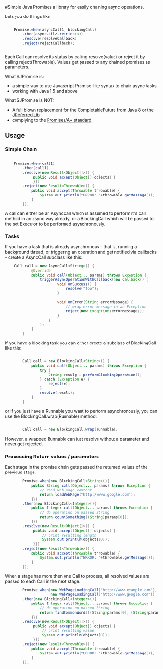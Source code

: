 #Simple Java Promises
a library for easily chaining async operations.
 
Lets you do things like

```Java

    Promise.when(asyncCall1, blockingCall)
        .then(asyncCall2.retries(3))
        .resolve(resolveCallback)
        .reject(rejectCallback);
        

```

Each Call can resolve its status by calling resolve(value) or reject it by calling reject(Throwable). Values get passed to any chained promises as parameters.

What SJPromise is:
* a simple way to use Javascript Promise-like syntax to chain async tasks
* working with Java 1.5 and above

What SJPromise is NOT:
* A full blown replacement for the CompletableFuture from Java 8 or the [JDeferred Lib](http://jdeferred.org/)
* complying to the [Promises/A+ standard](https://promisesaplus.com/) 


## Usage


### Simple Chain


```Java

    Promise.when(call1)
        .then(call1)
        .resolve(new Result<Object[]>() {
             public void accept(Object[] objects) {
             }})
        .reject(new Result<Throwable>() {
            public void accept(Throwable throwable) {
                System.out.println("ERROR: "+throwable.getMessage());
            }
        });

```

A call can either be an AsyncCall which is assumed to perform it's call method in an async way already, or a BlockingCall which will be passed to the set Executor to be performed asynchronously. 


### Tasks

If you have a task that is already asynchronous - that is, running a background thread, or triggering an operation and get notified via callbacks - create a AsyncCall subclass like this:

```Java
    Call call = new AsyncCall<String>() {
            @Override
            public void call(Object... params) throws Exception {
                triggerAsyncOperationWithCallback(new Callback() {
                        void onSuccess() {
                            resolve("foo");
                        }
                        
                        void onError(String errorMessage) {
                            // wrap error message in an Exception
                            reject(new Exception(errorMessage));
                        }
                    }
                );
            }
        }

```


If you have a blocking task you can either create a subclass of BlockingCall like this:

```Java

        Call call = new BlockingCall<String>() {
            public void call(Object... params) throws Exception {
                try {
                    String resulg = performBlockingOperation();
                } catch (Exception e) {
                    reject(e);
                }
                resolve(result);
            }
        }

```

or if you just have a Runnable you want to perform asynchronously, you can use the BlockingCall.wrap(Runnable) method:
```Java

        Call call = new BlockingCall.wrap(runnable);

```

However, a wrapped Runnable can just resolve without a parameter and never get rejected. 


### Processing Return values / parameters

Each stage in the promise chain gets passed the returned values of the previous stage.

```Java
        Promise.when(new BlockingCall<String>(){
            public String call(Object... params) throws Exception {
                // read web page content
                return loadWebPage("http://www.google.com");
            }})
        .then(new BlockingCall<Integer>(){
            public Integer call(Object... params) throws Exception {
                // do operatino on passed String
                return countSomething((String)params[0]);
            }})
        .resolve(new Result<Object[]>() {
             public void accept(Object[] objects) {
                 // print resulting length
                 System.out.println(objects[0]);
             }})
        .reject(new Result<Throwable>() {
            public void accept(Throwable throwable) {
                System.out.println("ERROR: "+throwable.getMessage());
            }
        });
```

When a stage has more then one Call to process, all resolved values are passed to each Call in the next stage.
```Java
        Promise.when(new WebPageLoadingCall("http://www.example.com"), 
                     new WebPageLoadingCall("http://www.google.com"))
        .then(new BlockingCall<Integer>(){
            public Integer call(Object... params) throws Exception {
                // do operatino on passed String
                return findCommonWords((String)params[0], (String)params[1]);
            }})
        .resolve(new Result<Object[]>() {
             public void accept(Object[] objects) {
                 // print resulting value
                 System.out.println(objects[0]);
             }})
        .reject(new Result<Throwable>() {
            public void accept(Throwable throwable) {
                System.out.println("ERROR: "+throwable.getMessage());
            }
        });
```
        
